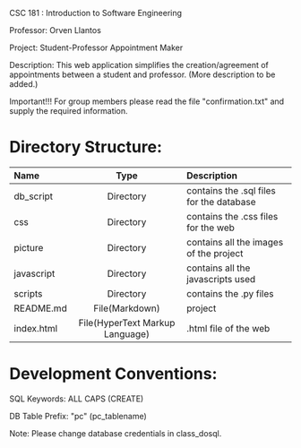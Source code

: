 CSC 181 : Introduction to Software Engineering 

Professor: Orven Llantos

Project:
Student-Professor Appointment Maker

Description:
This web application simplifies the creation/agreement of appointments between a student and professor. (More description to be added.)

Important!!!
For group members please read the file "confirmation.txt" and supply the required information.

Directory Structure:
======================
| Name          | Type            | Description                              |
| :------------ |:---------------:|:---------------------------------------- |
| db_script     | Directory       | contains the .sql files for the database |
| css           | Directory       | contains the .css files for the web      |
| picture       | Directory       | contains all the images of the project   |
| javascript    | Directory       | contains all the javascripts used        |
| scripts       | Directory       | contains the .py files                   |
| README.md     | File(Markdown)  | project                                  |
| index.html    | File(HyperText Markup Language) | .html file of the web    |

Development Conventions:
=========================
SQL Keywords: ALL CAPS (CREATE)

DB Table Prefix: "pc"  (pc_tablename)


Note:
Please change database credentials in class_dosql.

